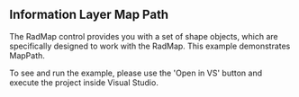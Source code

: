 ## Information Layer Map Path
The RadMap control provides you with a set of shape objects, which are specifically designed to work with the RadMap. This example demonstrates MapPath.

To see and run the example, please use the 'Open in VS' button and execute the project inside Visual Studio.

[//]: <keywords:MapPathGeometry, MapPathFigure, MapArcSegment>
